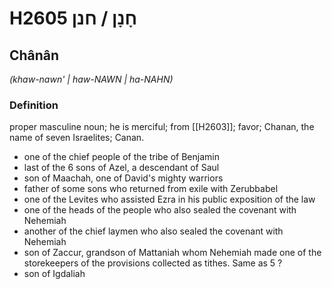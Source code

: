 # H2605 חָנָן / חנן

## Chânân

_(khaw-nawn' | haw-NAWN | ha-NAHN)_

### Definition

proper masculine noun; he is merciful; from [[H2603]]; favor; Chanan, the name of seven Israelites; Canan.

- one of the chief people of the tribe of Benjamin
- last of the 6 sons of Azel, a descendant of Saul
- son of Maachah, one of David's mighty warriors
- father of some sons who returned from exile with Zerubbabel
- one of the Levites who assisted Ezra in his public exposition of the law
- one of the heads of the people who also sealed the covenant with Nehemiah
- another of the chief laymen who also sealed the covenant with Nehemiah
- son of Zaccur, grandson of Mattaniah whom Nehemiah made one of the storekeepers of the provisions collected as tithes. Same as 5 ?
- son of Igdaliah
